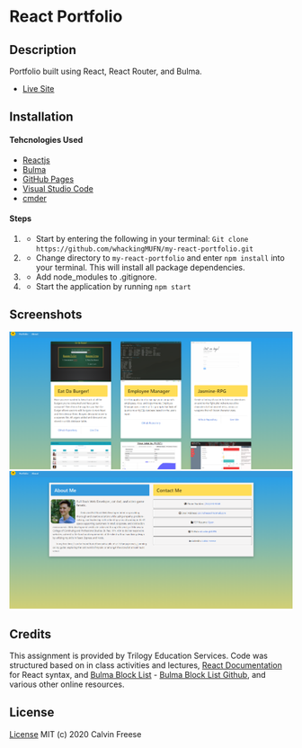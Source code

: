 # React Portfolio

## Description
Portfolio built using React, React Router, and Bulma. 
    
* [Live Site](https://calvinfreese.github.io/my-react-portfolio/)

## Installation
#### Tehcnologies Used
* [Reactjs](https://reactjs.org/)
* [Bulma](https://bulma.io/)
* [GitHub Pages](https://pages.github.com/)
* [Visual Studio Code](https://code.visualstudio.com/)
* [cmder](https://cmder.net/)

#### Steps
1. * Start by entering the following in your terminal: `Git clone https://github.com/whackingMUFN/my-react-portfolio.git`

2. * Change directory to `my-react-portfolio` and enter `npm install` into your terminal. This will install all package dependencies.

3. * Add node_modules to .gitignore.

4. * Start the application by running `npm start`

## Screenshots

![portfolio](./public/images/react_portfolio.png)
![about](./public/images/react_about.png)

## Credits
This assignment is provided by Trilogy Education Services. Code was structured based on in class activities and lectures, [React Documentation](https://reactjs.org/docs/getting-started.htmlS) for React syntax, and [Bulma Block List](https://www.csrhymes.com/bulma-block-list/) - [Bulma Block List Github](https://github.com/chrisrhymes/bulma-block-list), and various other online resources. 

## License

[License](LICENSE)
MIT (c) 2020 Calvin Freese
